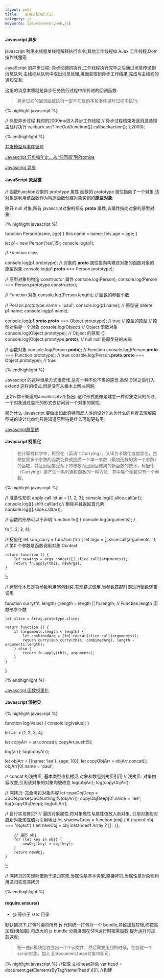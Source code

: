 ```yaml
---
layout: post
title:   前端进阶知识(1)
category: js
keywords: [improvement,web,js]
---
```


#### Javascript 异步

javascript 利用主线程单线程解释执行命令;其他工作线程如 AJax 工作线程,Dom 操作线程等

JavaScript 的异步过程: 异步回调的执行,工作线程执行完毕之后通过消息传递到消息队列,主线程从队列中取出消息处理,进而获取到异步工作结果,完成与主线程的通知交互;

这里的消息本质就是异步任务执行过程中所传递的回调函数:

> 异步过程的回调函数执行一定不在当前本轮事件循环过程中执行;


{% highlight javascript %} 

// 典型异步过程 耗时的2000ms进入异步工作线程
// 异步过程结束发送消息通知主线程执行 callback
setTimeOut(function(){
  callbackaction();
},2000);

{% endhighlight %}


[并发模型与事件循环](https://developer.mozilla.org/zh-CN/docs/Web/JavaScript/EventLoop)

[Javascript 异步编年史，从“纯回调”到Promise](https://zhuanlan.zhihu.com/p/30630902)

[Javascript 异步](https://segmentfault.com/a/1190000004322358)


#### JavaScript 原型链 

// 函数Function对象的 prototype 属性
函数的 prototype 属性指向了一个对象,该对象是利用该函数作为构造函数创建对象实例的**原型对象**;   

除开 null 对象,所有 javascript对象的都有 __proto__ 属性,该属性指向对象的原型对象;

{% highlight javascript %} 

function Person(name, age) {
    this.name = name;
    this.age = age;
}

let p1= new Person('lee',15);
console.log(p1);

// Fucntion class

console.log(p1.prototype);
// 对象的 __proto__ 属性指向构建该对象的函数对象的 原型对象
console.log(p1.__proto__ === Person.prototype);

// 原型对象的构造 constructor 属性
console.log(Person);
console.log(Person === Person.prototype.constructor);

// Function 对象
console.log(Person.length); // 函数的参数个数

//
Person.prototype.name = 'paul';
console.log(p1.name);
// 原型链
delete  p1.name;
console.log(p1.name);

console.log(p1.__proto__.__proto__ === Object.prototype); // true
// 原型的原型
// 原型对象是一个对象
console.log(Object);// Object 函数对象
console.log(Object.prototype); // Object 的原型 {}
console.log(Object.prototype.__proto__); // null null 是原型链的末端

// 函数对象
console.log(Person.__proto__); // Function
console.log(Person.__proto__ === Function.prototype); // true
console.log(Person.__proto__.__proto__ === Object.prototype); // true

{% endhighlight %}

Javascript 的这种继承方式很奇怪,总有一种不伦不类的感觉,虽然 ES6之后引入 extend 这样的模式,但是没有从根本上解决问题;

正如<你不知道的JavaScript>所指出: 这种形式更像是建立一种对象之间的关联,一个对象通过委托的形式去访问另一个对象的属性;

那为什么 Javascript 要做出如此奇特而反人类的设计? 从为什么的角度去理解原型链的设计比单纯只是知道原型链是什么可能更有用;

[Javascript原型链](http://www.ruanyifeng.com/blog/2011/06/designing_ideas_of_inheritance_mechanism_in_javascript.html)


#### Javascript 柯里化

> 在计算机科学中，柯里化（英语：Currying），又译为卡瑞化或加里化，是把接受多个参数的函数变换成接受一个单一参数（最初函数的第一个参数）的函数，并且返回接受余下的参数而且返回结果的新函数的技术。柯里化（Currying）是产生一系列连锁函数的一种方法，其中每个函数只有一个参数。

{% highlight javascript %} 

// 准备性知识 apply call
let ar = [1, 2, 3];
console.log([].slice.call(ar));
console.log([].shift.call(ar));// 删除并且返回首元素
console.log([].slice.call(ar));


// 函数的形参可以不声明
function fn() {
    console.log(arguments);
}

fn(1, 2, 3, 4);

// 柯里化
let sub_curry = function (fn) {
    let args = [].slice.call(arguments, 1); // 第0 个参数是函数调用对象 Context

    return function () {
        let newArgs = args.concat([].slice.call(arguments));
        return fn.apply(this, newArgs);
    }
};

// 柯里化本质是将参数利用闭包封装,实现链式调用,当参数匹配时则进行函数逻辑调用

function curry(fn, length) {
    length = length || fn.length; // Function.length 函数形参个数

    let slice = Array.prototype.slice;

    return function () {
        if (arguments.length < length) {
            let combinedArg = [fn].concat(slice.call(arguments));
            return curry(sub_curry(this, combinedArg), length - arguments.length);
        } else {
            return fn.apply(this, arguments);
        }
    }
}


{% endhighlight %}


[Javascript 函数柯里化](https://github.com/mqyqingfeng/Blog/issues/42)

#### Javascript 深拷贝 

{% highlight javascript %} 

function log(value) {
    console.log(value);
}

let arr = [1, 2, 3, 4];

let copyArr = arr.concat();
copyArr.push(5);

log(arr);
log(copyArr);

let objArr = [{name: 'lee'}, {age: 10}];
let copyObjArr = objArr.concat();
objArr[0].name = 'paul';

// concat 的浅拷贝, 基本类型直接拷贝,对象和数组则拷贝引用
// 浅拷贝: 对象内容改变,引用该对象的对象均被改变
log(objArr);
log(copyObjArr);

// 深拷贝: 完全拷贝对象内容
let copyObjDeep = JSON.parse(JSON.stringify(objArr));
copyObjDeep[0].name = 'lee';
log(copyObjDeep);
log(objArr);

// 自行实现拷贝?
// 遍历对象属性,将对象属性与属性值放入新对象, 引用对象则对应新对象属性值为引用地址
let shadowCopy = function (obj) {
    if (typeof obj === 'object') {
        let newObj = obj instanceof Array ? [] : {};

        // 遍历 obj
        for (let key in obj) {
            newObj[key] = obj[key];
        }
        return newObj;
    }
};

// 深拷贝的实现则借助于递归实现,当属性是基本类型,直接拷贝,当属性是对象则利用递归实现深拷贝


{% endhighlight %}

#### require.ensure()

* @ 等价于 /src 目录

默认情况下,打包时会将所有 js 代码统一打包为一个 bundle,导致加载较慢,而按需加载(懒加载),将庞大的 js bundle 分离进而在SPA运行时按需加载,提升运行时加载速度;  

> 把一些js模块给独立出一个个js文件，然后需要用到的时候，在创建一个script对象，加入
到document.head对象中即可;

{% highlight javascript %} 
  //获取 文档head对象
  var head = document.getElementsByTagName('head')[0];
  //构建 <script>
  var script = document.createElement('script');
  //设置src属性
  script.async = true;
  script.src = "http://map.baidu.com/.js"
  //加入到head对象中
  head.appendChild(script);

{% endhighlight %}


利用 webpack 的Code Splitting将代码分割为 Chunk;通过在代码编写时介入后期的代码编译分片过程;

{% highlight javascript %} 

// 利用 webpack 进行代码分片  
require.ensure([],
function(require){
    require('@/js/a)
},
chunkName
)
//a.js 文件被打包为单独的 chunk 文件,当指定了 chunkName 时则带有该名称标识;

// 当 require 多个文件,则将多个文件打包合并,如下 a/b/c 合并  
require.ensure([],
function(require){
    require('@/js/a)
    require('@/js/b)
    require('@/js/c)
},
chunkName
)

// webpack include 预加载 (懒执行)
// 也就是指定ensure所依赖的其他模块代码
require.ensure([],
function(require){
     require.include('@/js/a');//js 代码加载
     require('@/js/a')  // js 代码引入执行
},
chunkName
)

{% endhighlight %}

[Code Splitting 按需加载](http://www.alloyteam.com/2016/02/code-split-by-routes/)

[webpack代码分离 ensure 看了还不懂，你打我](https://cnodejs.org/topic/586823335eac96bb04d3e305)


#### Vue router 懒加载

{% highlight javascript %} 

// promise 
const Foo = () => Promise.resolve({ /* 组件定义对象 */ })
//es 6
const Baz = () => import(/* webpackChunkName: "group-foo" */ './Baz.vue')

{% endhighlight %}

Promise.resolve 是 New Promise 的语法糖,用于将现有对象转换为 Promise 对象

> 立即 resolved 的 Promise 是在本轮事件循环的末尾执行，总是晚于本轮循环的同步任务。

[Promise ](http://es6.ruanyifeng.com/#docs/promise) 

[Promise 迷你书](http://liubin.org/promises-book/#chapter2-how-to-write-promise)


#### Webpack 

* Codeing Splitting :  entry && chunk : 编译文件入口 entry 与 chunk(entry 所依赖的代码块)    


* Loader  :资源转换器,可以使用正则处理匹配资源,不同的资源使用不同的 loader 处理

* Plugin : 各种注册式功能插件/ 常用插件使用          

---


[webpack 从入门到工程实践](http://gitbook.cn/books/599270d5625e0436309466c7/index.html)

#### JS 内存管理  



[JavaScript 内存机制](https://juejin.im/post/5b10ba336fb9a01e66164346)

